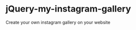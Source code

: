 jQuery-my-instagram-gallery
===========================

Create your own instagram gallery on your website
